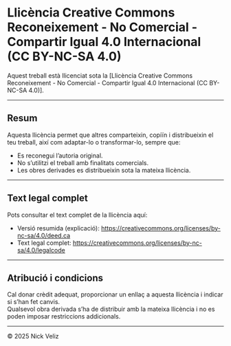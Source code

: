 # Llicència Creative Commons Reconeixement - No Comercial - Compartir Igual 4.0 Internacional (CC BY-NC-SA 4.0)

Aquest treball està llicenciat sota la [Llicència Creative Commons Reconeixement - No Comercial - Compartir Igual 4.0 Internacional (CC BY-NC-SA 4.0)].

---

## Resum

Aquesta llicència permet que altres comparteixin, copiïn i distribueixin el teu treball, així com adaptar-lo o transformar-lo, sempre que:  

- Es reconegui l’autoria original.  
- No s’utilitzi el treball amb finalitats comercials.  
- Les obres derivades es distribueixin sota la mateixa llicència.  

---

## Text legal complet

Pots consultar el text complet de la llicència aquí:  
- Versió resumida (explicació): https://creativecommons.org/licenses/by-nc-sa/4.0/deed.ca  
- Text legal complet: https://creativecommons.org/licenses/by-nc-sa/4.0/legalcode  

---

## Atribució i condicions

Cal donar crèdit adequat, proporcionar un enllaç a aquesta llicència i indicar si s’han fet canvis.  
Qualsevol obra derivada s’ha de distribuir amb la mateixa llicència i no es poden imposar restriccions addicionals.

---

© 2025 Nick Veliz
